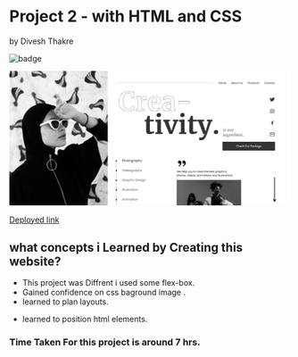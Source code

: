 # Project 2 - with HTML and CSS

by Divesh Thakre


![badge](https://img.shields.io/badge/Project-13-blue)


![preview](./images/14.jpg)

[Deployed link ](https://divesh13.netlify.app/)

## what concepts i Learned by Creating this website?

- This project was Diffrent i used some flex-box.
- Gained confidence on css baground image .
- learned to plan layouts.
* learned to position html elements.


### Time Taken For this project is around 7 hrs.
